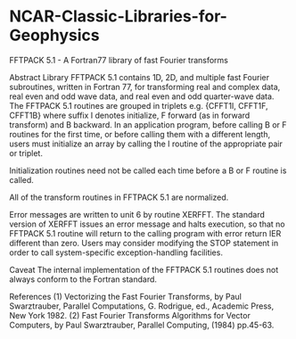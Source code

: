 # NCAR-Classic-Libraries-for-Geophysics

FFTPACK 5.1 - A Fortran77 library of fast Fourier transforms 

Abstract
Library FFTPACK 5.1 contains 1D, 2D, and multiple fast Fourier subroutines, written in Fortran 77, 
for transforming real and complex data, real even and odd wave data, and real even and odd quarter-wave 
data. The FFTPACK 5.1 routines are grouped in triplets e.g. {CFFT1I, CFFT1F, CFFT1B} where suffix I 
denotes initialize, F forward (as in forward transform) and B backward. In an application program, 
before calling B or F routines for the first time, or before calling them with a different length, users 
must initialize an array by calling the I routine of the appropriate pair or triplet. 

Initialization routines need not be called each time before a B or F routine is called.

All of the transform routines in FFTPACK 5.1 are normalized.

Error messages are written to unit 6 by routine XERFFT. The standard version of XERFFT issues an error 
message and halts execution, so that no FFTPACK 5.1 routine will return to the calling program with error 
return IER different than zero. Users may consider modifying the STOP statement in order to call system-specific 
exception-handling facilities.

Caveat
The internal implementation of the FFTPACK 5.1 routines does not always conform to the Fortran standard.

References
(1) Vectorizing the Fast Fourier Transforms, by Paul Swarztrauber, Parallel Computations, G. Rodrigue, ed., Academic Press, New York 1982.
(2) Fast Fourier Transforms Algorithms for Vector Computers, by Paul Swarztrauber, Parallel Computing, (1984) pp.45-63.
